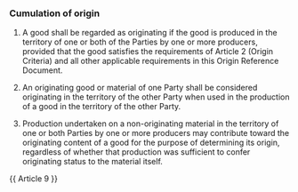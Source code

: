 ### Cumulation of origin

1.	A good shall be regarded as originating if the good is produced in the territory of one or both of the Parties by one or more producers, provided that the good satisfies the requirements of Article 2 (Origin Criteria) and all other applicable requirements in this Origin Reference Document. 

2.	An originating good or material of one Party shall be considered originating in the territory of the other Party when used in the production of a good in the territory of the other Party.

3.	Production undertaken on a non-originating material in the territory of one or both Parties by one or more producers may contribute toward the originating content of a good for the purpose of determining its origin, regardless of whether that production was sufficient to confer originating status to the material itself.

{{ Article 9 }}
